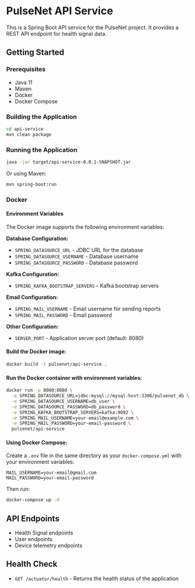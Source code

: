 # PulseNet API Service

This is a Spring Boot API service for the PulseNet project. It provides a REST API endpoint for health signal data.

## Getting Started

### Prerequisites
- Java 11
- Maven
- Docker
- Docker Compose

### Building the Application
```bash
cd api-service
mvn clean package
```

### Running the Application
```bash
java -jar target/api-service-0.0.1-SNAPSHOT.jar
```

Or using Maven:
```bash
mvn spring-boot:run
```

### Docker

#### Environment Variables
The Docker image supports the following environment variables:

**Database Configuration:**
- `SPRING_DATASOURCE_URL` - JDBC URL for the database
- `SPRING_DATASOURCE_USERNAME` - Database username
- `SPRING_DATASOURCE_PASSWORD` - Database password

**Kafka Configuration:**
- `SPRING_KAFKA_BOOTSTRAP_SERVERS` - Kafka bootstrap servers

**Email Configuration:**
- `SPRING_MAIL_USERNAME` - Email username for sending reports
- `SPRING_MAIL_PASSWORD` - Email password

**Other Configuration:**
- `SERVER_PORT` - Application server port (default: 8080)

#### Build the Docker image:
```bash
docker build -t pulsenet/api-service .
```

#### Run the Docker container with environment variables:
```bash
docker run -p 8080:8080 \
  -e SPRING_DATASOURCE_URL=jdbc:mysql://mysql-host:3306/pulsenet_db \
  -e SPRING_DATASOURCE_USERNAME=db_user \
  -e SPRING_DATASOURCE_PASSWORD=db_password \
  -e SPRING_KAFKA_BOOTSTRAP_SERVERS=kafka:9092 \
  -e SPRING_MAIL_USERNAME=your-email@example.com \
  -e SPRING_MAIL_PASSWORD=your-email-password \
  pulsenet/api-service
```

#### Using Docker Compose:
Create a `.env` file in the same directory as your `docker-compose.yml` with your environment variables:

```
MAIL_USERNAME=your-email@gmail.com
MAIL_PASSWORD=your-email-password
```

Then run:
```bash
docker-compose up -d
```

## API Endpoints

- Health Signal endpoints
- User endpoints
- Device telemetry endpoints

## Health Check

- `GET /actuator/health` - Returns the health status of the application
